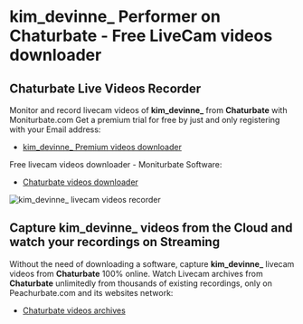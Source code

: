 # kim_devinne_ Performer on Chaturbate - Free LiveCam videos downloader

## Chaturbate Live Videos Recorder

Monitor and record livecam videos of **kim_devinne_** from **Chaturbate** with Moniturbate.com
Get a premium trial for free by just and only registering with your Email address:
* [kim_devinne_ Premium videos downloader](https://moniturbate.com/request-demo-licence-key.html)

Free livecam videos downloader - Moniturbate Software:
* [Chaturbate videos downloader](https://moniturbate.com/moniturbate-download-software.html)

![kim_devinne_ livecam videos recorder](https://peachurnet.com/templates/moniturbate-software.png)


## Capture kim_devinne_ videos from the Cloud and watch your recordings on Streaming

Without the need of downloading a software, capture **kim_devinne_** livecam videos from **Chaturbate** 100% online.
Watch Livecam archives from **Chaturbate** unlimitedly from thousands of existing recordings, only on Peachurbate.com and its websites network:
* [Chaturbate videos archives](https://peachurnet.com/)